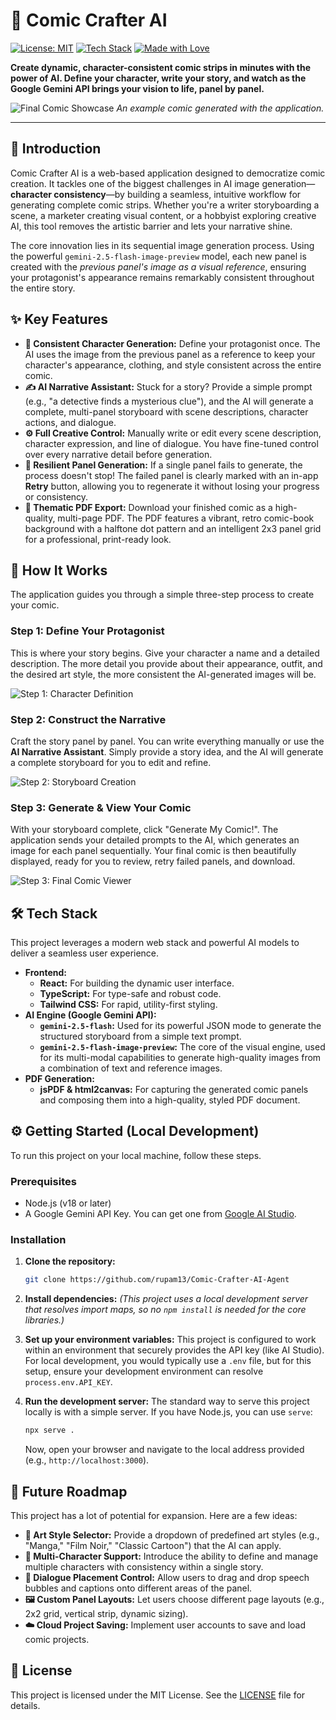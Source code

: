 # 🎨 Comic Crafter AI

[![License: MIT](https://img.shields.io/badge/License-MIT-blue.svg)](https://opensource.org/licenses/MIT)
[![Tech Stack](https://img.shields.io/badge/Tech-React%20%26%20Gemini%20API-brightgreen)](https://ai.google.dev/)
[![Made with Love](https://img.shields.io/badge/Made%20with-Love-red)](https://github.com/your-username/comic-crafter-ai)

**Create dynamic, character-consistent comic strips in minutes with the power of AI. Define your character, write your story, and watch as the Google Gemini API brings your vision to life, panel by panel.**

![Final Comic Showcase](./assets/screenshot-comic-showcase.png)
_An example comic generated with the application._

---

## 🌟 Introduction

Comic Crafter AI is a web-based application designed to democratize comic creation. It tackles one of the biggest challenges in AI image generation—**character consistency**—by building a seamless, intuitive workflow for generating complete comic strips. Whether you're a writer storyboarding a scene, a marketer creating visual content, or a hobbyist exploring creative AI, this tool removes the artistic barrier and lets your narrative shine.

The core innovation lies in its sequential image generation process. Using the powerful `gemini-2.5-flash-image-preview` model, each new panel is created with the *previous panel's image as a visual reference*, ensuring your protagonist's appearance remains remarkably consistent throughout the entire story.

## ✨ Key Features

*   **🤖 Consistent Character Generation:** Define your protagonist once. The AI uses the image from the previous panel as a reference to keep your character's appearance, clothing, and style consistent across the entire comic.
*   **✍️ AI Narrative Assistant:** Stuck for a story? Provide a simple prompt (e.g., "a detective finds a mysterious clue"), and the AI will generate a complete, multi-panel storyboard with scene descriptions, character actions, and dialogue.
*   **⚙️ Full Creative Control:** Manually write or edit every scene description, character expression, and line of dialogue. You have fine-tuned control over every narrative detail before generation.
*   **🔄 Resilient Panel Generation:** If a single panel fails to generate, the process doesn't stop! The failed panel is clearly marked with an in-app **Retry** button, allowing you to regenerate it without losing your progress or consistency.
*   **🎨 Thematic PDF Export:** Download your finished comic as a high-quality, multi-page PDF. The PDF features a vibrant, retro comic-book background with a halftone dot pattern and an intelligent 2x3 panel grid for a professional, print-ready look.

## 🚀 How It Works

The application guides you through a simple three-step process to create your comic.

### Step 1: Define Your Protagonist

This is where your story begins. Give your character a name and a detailed description. The more detail you provide about their appearance, outfit, and the desired art style, the more consistent the AI-generated images will be.

![Step 1: Character Definition](./assets/screenshot-character.png)

### Step 2: Construct the Narrative

Craft the story panel by panel. You can write everything manually or use the **AI Narrative Assistant**. Simply provide a story idea, and the AI will generate a complete storyboard for you to edit and refine.

![Step 2: Storyboard Creation](./assets/screenshot-storyboard.png)

### Step 3: Generate & View Your Comic

With your storyboard complete, click "Generate My Comic!". The application sends your detailed prompts to the AI, which generates an image for each panel sequentially. Your final comic is then beautifully displayed, ready for you to review, retry failed panels, and download.

![Step 3: Final Comic Viewer](./assets/screenshot-comic-viewer.png)

## 🛠️ Tech Stack

This project leverages a modern web stack and powerful AI models to deliver a seamless user experience.

*   **Frontend:**
    *   **React:** For building the dynamic user interface.
    *   **TypeScript:** For type-safe and robust code.
    *   **Tailwind CSS:** For rapid, utility-first styling.
*   **AI Engine (Google Gemini API):**
    *   **`gemini-2.5-flash`:** Used for its powerful JSON mode to generate the structured storyboard from a simple text prompt.
    *   **`gemini-2.5-flash-image-preview`:** The core of the visual engine, used for its multi-modal capabilities to generate high-quality images from a combination of text and reference images.
*   **PDF Generation:**
    *   **jsPDF & html2canvas:** For capturing the generated comic panels and composing them into a high-quality, styled PDF document.

## ⚙️ Getting Started (Local Development)

To run this project on your local machine, follow these steps.

### Prerequisites

*   Node.js (v18 or later)
*   A Google Gemini API Key. You can get one from [Google AI Studio](https://aistudio.google.com/app/apikey).

### Installation

1.  **Clone the repository:**
    ```bash
    git clone https://github.com/rupam13/Comic-Crafter-AI-Agent
    ```

2.  **Install dependencies:**
    *(This project uses a local development server that resolves import maps, so no `npm install` is needed for the core libraries.)*

3.  **Set up your environment variables:**
    This project is configured to work within an environment that securely provides the API key (like AI Studio). For local development, you would typically use a `.env` file, but for this setup, ensure your development environment can resolve `process.env.API_KEY`.

4.  **Run the development server:**
    The standard way to serve this project locally is with a simple server. If you have Node.js, you can use `serve`:
    ```bash
    npx serve .
    ```
    Now, open your browser and navigate to the local address provided (e.g., `http://localhost:3000`).

## 🔮 Future Roadmap

This project has a lot of potential for expansion. Here are a few ideas:

*   **🎨 Art Style Selector:** Provide a dropdown of predefined art styles (e.g., "Manga," "Film Noir," "Classic Cartoon") that the AI can apply.
*   **👥 Multi-Character Support:** Introduce the ability to define and manage multiple characters with consistency within a single story.
*   **💬 Dialogue Placement Control:** Allow users to drag and drop speech bubbles and captions onto different areas of the panel.
*   **🖼️ Custom Panel Layouts:** Let users choose different page layouts (e.g., 2x2 grid, vertical strip, dynamic sizing).
*   **☁️ Cloud Project Saving:** Implement user accounts to save and load comic projects.

## 📜 License

This project is licensed under the MIT License. See the [LICENSE](LICENSE) file for details.
